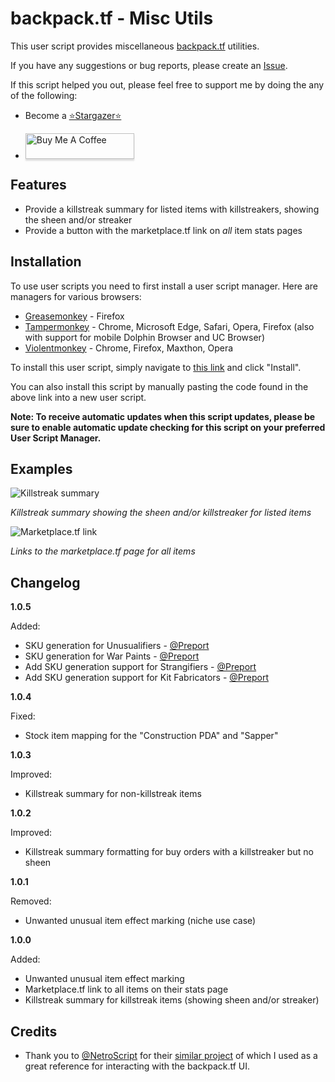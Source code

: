 # backpack.tf - Misc Utils

This user script provides miscellaneous [backpack.tf](https://backpack.tf/) utilities.

If you have any suggestions or bug reports, please create an [Issue](https://github.com/Bonfire/bptf-misc-utils/issues).

If this script helped you out, please feel free to support me by doing the any of the following: 
* Become a [⭐Stargazer⭐](https://github.com/Bonfire/bptf-misc-utils/stargazers)

* <a href="https://www.buymeacoffee.com/bonf" target="_blank"><img src="https://www.buymeacoffee.com/assets/img/custom_images/orange_img.png" alt="Buy Me A Coffee" style="height: 41px !important;width: 174px !important;box-shadow: 0px 3px 2px 0px rgba(190, 190, 190, 0.5) !important;-webkit-box-shadow: 0px 3px 2px 0px rgba(190, 190, 190, 0.5) !important;" ></a>

## Features

- Provide a killstreak summary for listed items with killstreakers, showing the sheen and/or streaker
- Provide a button with the marketplace.tf link on _all_ item stats pages

## Installation

To use user scripts you need to first install a user script manager. Here are managers for various browsers:

- [Greasemonkey](http://www.greasespot.net/) - Firefox
- [Tampermonkey](https://tampermonkey.net/) - Chrome, Microsoft Edge, Safari, Opera, Firefox (also with support for mobile Dolphin Browser and UC Browser)
- [Violentmonkey](https://violentmonkey.github.io/) - Chrome, Firefox, Maxthon, Opera

To install this user script, simply navigate to [this link](https://github.com/Bonfire/bptf-misc-utils/raw/master/bptf-misc-utils.user.js) and click "Install".

You can also install this script by manually pasting the code found in the above link into a new user script.

**Note: To receive automatic updates when this script updates, please be sure to enable automatic update checking for this script on your preferred User Script Manager.**

## Examples

![Killstreak summary](https://i.imgur.com/lnty6VI.png)

_Killstreak summary showing the sheen and/or killstreaker for listed items_

![Marketplace.tf link](https://i.imgur.com/UoZB5rx.png)

_Links to the marketplace.tf page for all items_

## Changelog

**1.0.5**

Added:

- SKU generation for Unusualifiers - [@Preport](https://github.com/Preport)
- SKU generation for War Paints - [@Preport](https://github.com/Preport)
- Add SKU generation support for Strangifiers - [@Preport](https://github.com/Preport)
- Add SKU generation support for Kit Fabricators - [@Preport](https://github.com/Preport)

**1.0.4**

Fixed:

- Stock item mapping for the "Construction PDA" and "Sapper"

**1.0.3**

Improved:

- Killstreak summary for non-killstreak items

**1.0.2**

Improved:

- Killstreak summary formatting for buy orders with a killstreaker but no sheen

**1.0.1**

Removed:

- Unwanted unusual item effect marking (niche use case)

**1.0.0**

Added:

- Unwanted unusual item effect marking
- Marketplace.tf link to all items on their stats page
- Killstreak summary for killstreak items (showing sheen and/or streaker)

## Credits

- Thank you to [@NetroScript](https://github.com/NetroScript) for their [similar project](https://github.com/NetroScript/backpack.tf-miscellaneous-extensions/) of which I used as a great reference for interacting with the backpack.tf UI.
